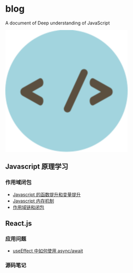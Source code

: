 # blog

A document of Deep understanding of JavaScript



<img src="./assets/Avatar.png" alt="Avatar" style="zoom:200%" div align=center />

## Javascript 原理学习

### 作用域闭包

- [Javascript 的函数提升和变量提升](./Javascript/Javascript的函数提升和变量提升.md)
- [Javascript 内存机制](./Javascript/Javascript内存机制.md)
- [作用域链和闭包](https://github.com/zhangjunjie0730/Blog-javascript/issues/4)

## React.js

### 应用问题

- [useEffect 中如何使用 async/await]()

### 源码笔记
